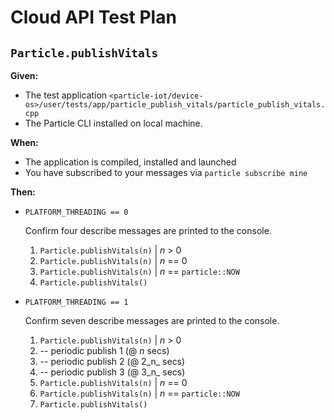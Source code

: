 Cloud API Test Plan
===================

`Particle.publishVitals`
------------------------

**Given:**

- The test application `<particle-iot/device-os>/user/tests/app/particle_publish_vitals/particle_publish_vitals.cpp`
- The Particle CLI installed on local machine.

**When:**

- The application is compiled, installed and launched
- You have subscribed to your messages via `particle subscribe mine`

**Then:**

- `PLATFORM_THREADING == 0`

  Confirm four describe messages are printed to the console.

  1. `Particle.publishVitals(n)` | _n_ > 0
  1. `Particle.publishVitals(n)` | _n_ == 0
  1. `Particle.publishVitals(n)` | _n_ == `particle::NOW`
  1. `Particle.publishVitals()`

- `PLATFORM_THREADING == 1`

  Confirm seven describe messages are printed to the console.

  1. `Particle.publishVitals(n)` | _n_ > 0
  1. -- periodic publish 1 (@ _n_ secs)
  1. -- periodic publish 2 (@ 2_n_ secs)
  1. -- periodic publish 3 (@ 3_n_ secs)
  1. `Particle.publishVitals(n)` | _n_ == 0
  1. `Particle.publishVitals(n)` | _n_ == `particle::NOW`
  1. `Particle.publishVitals()`
